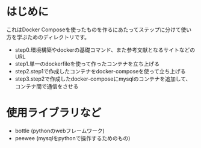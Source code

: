 # はじめに 
これはDocker Composeを使ったものを作るにあたってステップに分けて使い方を学ぶためのディレクトリです。
- step0.環境構築やdockerの基礎コマンド、また参考文献となるサイトなどのURL
- step1.単一のdockerfileを使って作ったコンテナを立ち上げる
- step2.step1で作成したコンテナをdocker-composeを使って立ち上げる
- step3.step2で作成したdocker-composeにmysqlのコンテナを追加して、コンテナ間で通信をさせる

# 使用ライブラリなど
- bottle (pythonのwebフレームワーク)
- peewee (mysqlをpythonで操作するためのもの)
